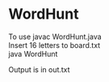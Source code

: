 # WordHunt

To use
  javac WordHunt.java<br>
  Insert 16 letters to board.txt<br>
  java WordHunt<br>

Output is in out.txt
